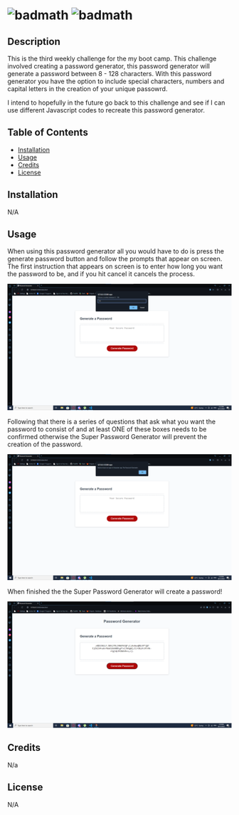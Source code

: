 # <The Super Password Generator> ![badmath](https://img.shields.io/github/stars/TheIPM/My-Portfolio?style=plastic) ![badmath](https://img.shields.io/github/followers/TheIPM)


## Description

This is the third weekly challenge for the my boot camp. This challenge involved creating a password generator, this password generator will generate a password between 8 - 128 characters. With this password generator you have the option to include special characters, numbers and capital letters in the creation of your unique passowrd.  

I intend to hopefully in the future go back to this challenge and see if I can use different Javascript codes to recreate this password generator.

## Table of Contents 

- [Installation](#installation)
- [Usage](#usage)
- [Credits](#credits)
- [License](#license)

## Installation

N/A

## Usage

When using this password generator all you would have to do is press the generate password button and follow the prompts that appear on screen. The first instruction that appears on screen is to enter how long you want the password to be, and if you hit cancel it cancels the process.

![image of first prompt](./Screenshot%20of%20first%20prompt.png)

Following that there is a series of questions that ask what you want the password to consist of and at least ONE of these boxes needs to be confirmed otherwise the Super Password Generator will prevent the creation of the password. 

![image of prevention](./Screenshot%20of%20need%20at%20least%20one%20type%20of%20char.png)

When finished the the Super Password Generator will create a password!

![image of final](./screenshot%20of%20the%20end.png)


## Credits

N/a

## License

N/A
